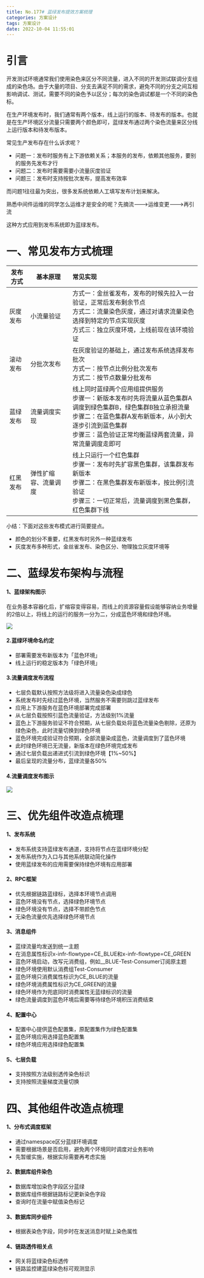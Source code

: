 ```yaml
---
title: No.177# 蓝绿发布提效方案梳理
categories: 方案设计
tags: 方案设计
date: 2022-10-04 11:55:01
---
```




# 引言



开发测试环境通常我们使用染色来区分不同流量，进入不同的开发测试联调分支组成的染色场。由于大量的项目、分支去满足不同的需求，避免不同的分支之间互相影响调试、测试，需要不同的染色予以区分；每次的染色调试都是一个不同的染色标。



在生产环境发布时，我们通常有两个版本，线上运行的版本、待发布的版本。也就是在生产环境区分流量只需要两个颜色即可，蓝绿发布通过两个染色流量来区分线上运行版本和待发布版本。



常见生产发布存在什么诉求呢？

* 问题一：发布时服务有上下游依赖关系；本服务的发布，依赖其他服务，要别的服务先发布才行
* 问题二：发布时需要需要小流量灰度验证
* 问题三：发布时支持按批次发布，提高发布效率



而问题1往往最为突出，很多发系统依赖人工填写发布计划来解决。



熟悉中间件运维的同学怎么运维才是安全的呢？先摘流--->运维变更--->再引流



这种方式应用到发布系统即为蓝绿发布。



# 一、常见发布方式梳理



| 发布方式 | 基本原理             | 常见实现                                                     |
| -------- | -------------------- | :----------------------------------------------------------- |
| 灰度发布 | 小流量验证           | 方式一：金丝雀发布，发布的时候先拉入一台验证，正常后发布剩余节点<br />方式二：流量染色灰度，通过对请求流量染色选择到特定的节点实现灰度<br />方式三：独立灰度环境，上线前现在该环境验证 |
| 滚动发布 | 分批次发布           | 在灰度验证的基础上，通过发布系统选择发布批次<br />方式一：按节点比例分批次发布<br />方式二：按节点数量分批发布 |
| 蓝绿发布 | 流量调度实现         | 线上同时蓝绿两个应用组提供服务<br />步骤一：新版本发布时先将流量从蓝色集群A调度到绿色集群B，绿色集群B独立承担流量<br />步骤二：在蓝色集群A发布新版本，从小到大逐步引流到蓝色集群<br />步骤三：蓝色验证正常均衡蓝绿两套流量，异常流量调度走即可 |
| 红黑发布 | 弹性扩缩容、流量调度 | 线上只运行一个红色集群<br />步骤一：发布时先扩容黑色集群，该集群发布新版本<br />步骤二：在黑色集群发布新版本，按比例引流验证<br />步骤三：一切正常后，流量调度到黑色集群，红色集群下线 |



小结：下面对这些发布模式进行简要提点。

* 颜色的划分不重要，红黑发布时另外一种蓝绿发布
* 灰度发布多种形式，金丝雀发布、染色区分、物理独立灰度环境等



# 二、蓝绿发布架构与流程



#### 1、蓝绿架构图示

在业务基本容器化后，扩缩容变得容易，而线上的资源容量假设能够容纳业务增量的2倍以上，将线上的运行的服务一分为二，分成蓝色环境和绿色环境。



![](https://raw.githubusercontent.com/yongliangcode/md-picture/master/img2/%E8%93%9D%E7%BB%BF%E9%83%A8%E7%BD%B2%E6%9E%B6%E6%9E%843.png)



#### 2.蓝绿环境命名约定

* 部署需要发布新版本为「蓝色环境」
* 线上运行的稳定版本为「绿色环境」

#### 3.流量调度发布流程

* 七层负载默认按照方法级将进入流量染色染成绿色
* 系统发布时先经过蓝色环境，当然服务不需要则跳过蓝绿发布
* 应用上下游服务在蓝色环境部署完成部署
* 从七层负载按照引蓝色流量验证，方法级别1%流量
* 蓝色上下游服务验证不符合预期，从七层负载处将蓝色流量染色剔除，还原为绿色染色，此时流量切换到绿色环境
* 蓝色环境完成验证符合预期，全部流量染成蓝色，流量调度到了蓝色环境
* 此时绿色环境已无流量，新版本在绿色环境完成发布
* 通过七层负载出递进式引流到绿色环境【1%~50%】
* 最后呈现的流量分布，蓝绿流量各50%

#### 4.流量调度发布图示



![](https://raw.githubusercontent.com/yongliangcode/md-picture/master/img2/%E5%8F%91%E5%B8%83%E6%B5%81%E9%87%8F%E8%B0%83%E5%BA%A6%E6%B5%81%E7%A8%8B.png)







# 三、优先组件改造点梳理



#### 1、发布系统

* 发布系统支持蓝绿发布通道，支持将节点在蓝绿环境分配
* 发布系统作为入口与其他系统联动简化操作
* 使用蓝绿发布的应用需要保持绿色环境有应用部署

#### 2、RPC框架

* 优先根据链路蓝绿标，选择本环境节点调用
* 蓝色环境没有节点，选择绿色环境节点
* 绿色环境没有节点，选择不带颜色节点
* 无染色流量优先选择绿色环境节点

#### 3、消息组件

* 蓝绿流量均发送到统一主题
* 在消息属性标识x-infr-flowtype=CE_BLUE和x-infr-flowtype=CE_GREEN
* 蓝色环境启动，改写元消费组，例如__BLUE-Test-Consumer订阅原主题
* 绿色环境使用默认消费组Test-Consumer
* 蓝色环境只消费属性标识为CE_BLUE的流量
* 绿色环境消费属性标识为CE_GREEN的流量
* 绿色环境作为兜底同时消费属性无蓝绿标识的流量
* 绿色流量调度到蓝色环境后需要等待绿色环境积压消费结束

#### 4、配置中心

* 配置中心提供蓝色配置集，原配置集作为绿色配置集
* 蓝色环境应用选择蓝色配置集
* 绿色环境应用选择绿色配置集

#### 5、七层负载

* 支持按照方法级别透传染色标识
* 支持按照流量梯度流量切换



# 四、其他组件改造点梳理



#### 1、分布式调度框架

* 通过namespace区分蓝绿环境调度
* 需要根据场景是否启用，避免两个环境同时调度对业务影响
* 先暂缓实施，根据实际需要再考虑实施

#### 2、数据库组件染色

* 数据库增加染色字段区分蓝绿
* 数据库组件根据链路标记更新染色字段
* 查询时在流量中赋值染色标记

#### 3、数据库同步组件

* 根据表染色字段，同步时在发送消息时赋上染色属性

#### 4、链路透传相关点

* 网关将蓝绿染色标透传
* 链路监控建蓝绿染色标可观测显示









